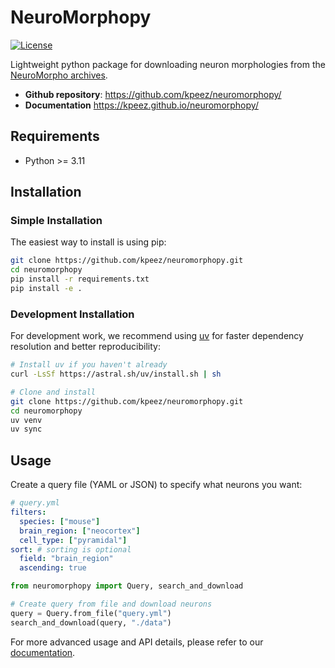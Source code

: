 # NeuroMorphopy

[![License](https://img.shields.io/github/license/kpeez/neuromorphopy)](https://img.shields.io/github/license/kpeez/neuromorphopy)

Lightweight python package for downloading neuron morphologies from the [NeuroMorpho archives](https://neuromorpho.org/).

- **Github repository**: <https://github.com/kpeez/neuromorphopy/>
- **Documentation** <https://kpeez.github.io/neuromorphopy/>

## Requirements

- Python >= 3.11

## Installation

### Simple Installation

The easiest way to install is using pip:

```bash
git clone https://github.com/kpeez/neuromorphopy.git
cd neuromorphopy
pip install -r requirements.txt
pip install -e .
```

### Development Installation

For development work, we recommend using [uv](https://github.com/astral-sh/uv) for faster dependency resolution and better reproducibility:

```bash
# Install uv if you haven't already
curl -LsSf https://astral.sh/uv/install.sh | sh

# Clone and install
git clone https://github.com/kpeez/neuromorphopy.git
cd neuromorphopy
uv venv
uv sync
```

## Usage

Create a query file (YAML or JSON) to specify what neurons you want:

```yaml
# query.yml
filters:
  species: ["mouse"]
  brain_region: ["neocortex"]
  cell_type: ["pyramidal"]
sort: # sorting is optional
  field: "brain_region"
  ascending: true
```

```python
from neuromorphopy import Query, search_and_download

# Create query from file and download neurons
query = Query.from_file("query.yml")
search_and_download(query, "./data")
```

For more advanced usage and API details, please refer to our [documentation](https://kpeez.github.io/neuromorphopy/).

